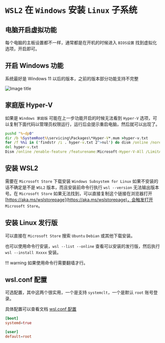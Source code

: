 # `WSL2` 在 `Windows` 安装 `Linux` 子系统

## 电脑开启虚拟功能

每个电脑的主板设置都不一样，通常都是在开机的时候进入 `BIOS设置` 找到虚拟化选项，开启即可。

## 开启 Windows 功能

系统最好是 Windows 11 以后的版本，之前的版本部分功能支持不完整

![Image title](../../assets/images/bc525b4a.webp)

## 家庭版 Hyper-V

如果是 `Windows 家庭版` 可能在上一步功能开启的时候无法看到 `Hyper-V` 选项，可以复制下面代码以管理员权限运行，运行后会提示重启电脑，然后就可以出现了。

``` bat title="hyper.cmd"
pushd "%~dp0"
dir /b %SystemRoot%\servicing\Packages\*Hyper-V*.mum >hyper-v.txt
for /f %%i in ('findstr /i . hyper-v.txt 2^>nul') do dism /online /norestart /add-package:"%SystemRoot%\servicing\Packages\%%i"
del hyper-v.txt
Dism /online /enable-feature /featurename:Microsoft-Hyper-V-All /LimitAccess /ALL
```

## 安装 WSL2

需要在 `Microsoft Store` 下载安装 `Windows Subsystem for Linux` 如果不安装的话不确定是不是 `WSL2` 版本，而且安装前命令行执行 `wsl --version` 无法输出版本号。在 `Microsoft Store` 如果无法找到，可以直接复制这个链接在浏览器打开 [https://aka.ms/wslstorepage](https://aka.ms/wslstorepage)，会触发打开 `Microsoft Store`。

## 安装 Linux 发行版

可以直接在 `Microsoft Store` 搜索 `Ubuntu` `Debian` 或其他下载安装。

也可以使用命令行安装，`wsl --list --online` 查看可以安装的发行版，然后执行 `wsl --install Xxxxx` 安装。

!!! warning
    如果使用命令行需要翻墙才行。

## wsl.conf 配置

可选配置，其中这两个很实用，一个是支持 `systemclt`，一个是默认 `root` 账号登录。

具体配置可以查看文档 [wsl.conf 配置](https://learn.microsoft.com/zh-cn/windows/wsl/wsl-config)

``` toml title="wsl.conf"
[boot]
systemd=true

[user]
default=root
```